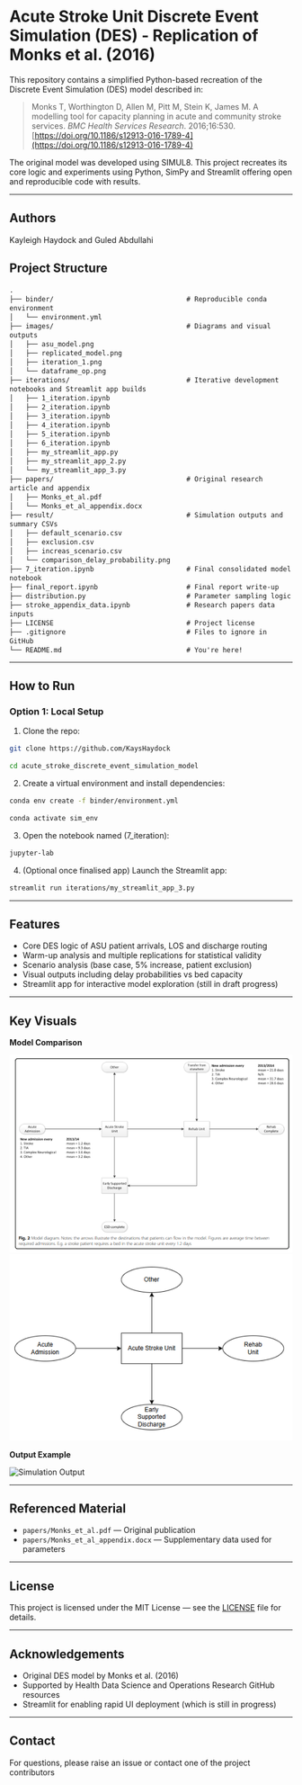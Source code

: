 # Acute Stroke Unit Discrete Event Simulation (DES) - Replication of Monks et al. (2016)

This repository contains a simplified Python-based recreation of the Discrete Event Simulation (DES) model described in:

> Monks T, Worthington D, Allen M, Pitt M, Stein K, James M. A modelling tool for capacity planning in acute and community stroke services. *BMC Health Services Research*. 2016;16:530. [https://doi.org/10.1186/s12913-016-1789-4](https://doi.org/10.1186/s12913-016-1789-4)

The original model was developed using SIMUL8. This project recreates its core logic and experiments using Python, SimPy and Streamlit offering open and reproducible code with results.

---
## Authors
Kayleigh Haydock and Guled Abdullahi


## Project Structure

```
.
├── binder/                                 # Reproducible conda environment
│   └── environment.yml
├── images/                                 # Diagrams and visual outputs
│   ├── asu_model.png
│   ├── replicated_model.png
│   ├── iteration_1.png
│   └── dataframe_op.png
├── iterations/                             # Iterative development notebooks and Streamlit app builds
│   ├── 1_iteration.ipynb
│   ├── 2_iteration.ipynb
│   ├── 3_iteration.ipynb
│   ├── 4_iteration.ipynb
│   ├── 5_iteration.ipynb
│   ├── 6_iteration.ipynb
│   ├── my_streamlit_app.py
│   ├── my_streamlit_app_2.py
│   └── my_streamlit_app_3.py
├── papers/                                 # Original research article and appendix
│   ├── Monks_et_al.pdf
│   └── Monks_et_al_appendix.docx
├── result/                                 # Simulation outputs and summary CSVs
│   ├── default_scenario.csv
│   ├── exclusion.csv
│   ├── increas_scenario.csv
│   └── comparison_delay_probability.png
├── 7_iteration.ipynb                       # Final consolidated model notebook
├── final_report.ipynb                      # Final report write-up
├── distribution.py                         # Parameter sampling logic
├── stroke_appendix_data.ipynb              # Research papers data inputs
├── LICENSE                                 # Project license
├── .gitignore                              # Files to ignore in GitHub
└── README.md                               # You're here!
```

---
## How to Run

### Option 1: Local Setup

1. Clone the repo:

```bash
git clone https://github.com/KaysHaydock
```
```bash
cd acute_stroke_discrete_event_simulation_model
```

2. Create a virtual environment and install dependencies:

```bash
conda env create -f binder/environment.yml
```
```bash
conda activate sim_env
```

3. Open the notebook named (7_iteration):

```bash
jupyter-lab
```

4. (Optional once finalised app) Launch the Streamlit app:

```bash
streamlit run iterations/my_streamlit_app_3.py
```

---

## Features

- Core DES logic of ASU patient arrivals, LOS and discharge routing
- Warm-up analysis and multiple replications for statistical validity
- Scenario analysis (base case, 5% increase, patient exclusion)
- Visual outputs including delay probabilities vs bed capacity
- Streamlit app for interactive model exploration (still in draft progress)

---

## Key Visuals

**Model Comparison**

![ASU Original](images/asu_model.png)
![Replicated Model](images/replicated_model.png)

**Output Example**

![Simulation Output](images/comparison_delay_probability.png)

---

## Referenced Material

- `papers/Monks_et_al.pdf` — Original publication
- `papers/Monks_et_al_appendix.docx` — Supplementary data used for parameters

---

## License

This project is licensed under the MIT License — see the [LICENSE](./LICENSE) file for details.

---

## Acknowledgements

- Original DES model by Monks et al. (2016)
- Supported by Health Data Science and Operations Research GitHub resources
- Streamlit for enabling rapid UI deployment (which is still in progress)

---
## Contact

For questions, please raise an issue or contact one of the project contributors
